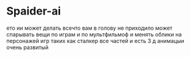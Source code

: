 # Spaider-ai
ето ии может делать всечто вам в голову не приходило может спарывать вещи по играм и по мультфильмоф и менять облики на персонажей игр таких как сталкер все частей и есть 3 д анимацыи очень развитый 
